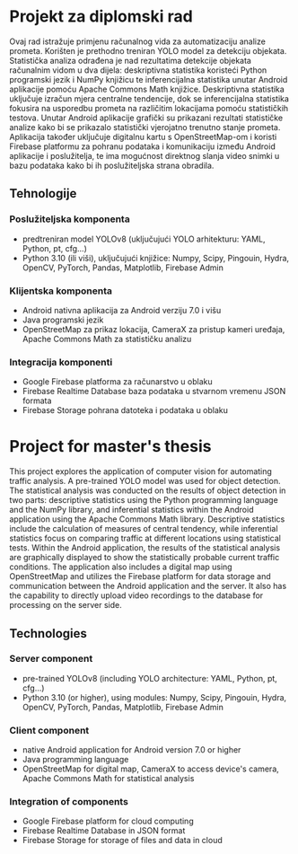 # Projekt za diplomski rad

Ovaj rad istražuje primjenu računalnog vida za automatizaciju analize prometa. Korišten je prethodno treniran YOLO model za detekciju objekata. Statistička analiza odrađena je nad rezultatima detekcije objekata računalnim vidom u dva dijela: deskriptivna statistika koristeći Python programski jezik i NumPy knjižicu te inferencijalna statistika unutar Android aplikacije pomoću Apache Commons Math knjižice. Deskriptivna statistika uključuje izračun mjera centralne tendencije, dok se inferencijalna statistika fokusira na usporedbu prometa na različitim lokacijama pomoću statističkih testova. Unutar Android aplikacije grafički su prikazani rezultati statističke analize kako bi se prikazalo statistički vjerojatno trenutno stanje prometa. Aplikacija također uključuje digitalnu kartu s OpenStreetMap-om i koristi Firebase platformu za pohranu podataka i komunikaciju između Android aplikacije i poslužitelja, te ima mogućnost direktnog slanja video snimki u bazu podataka kako bi ih poslužiteljska strana obradila.

## Tehnologije
### Poslužiteljska komponenta
- predtreniran model YOLOv8 (uključujući YOLO arhitekturu: YAML, Python, pt, cfg...)
- Python 3.10 (ili viši), uključujući knjižice: Numpy, Scipy, Pingouin, Hydra, OpenCV, PyTorch, Pandas, Matplotlib, Firebase Admin
### Klijentska komponenta
- Android nativna aplikacija za Android verziju 7.0 i višu
- Java programski jezik
- OpenStreetMap za prikaz lokacija, CameraX za pristup kameri uređaja, Apache Commons Math za statističku analizu
### Integracija komponenti
- Google Firebase platforma za računarstvo u oblaku
- Firebase Realtime Database baza podataka u stvarnom vremenu JSON formata
- Firebase Storage pohrana datoteka i podataka u oblaku

# Project for master's thesis

This project explores the application of computer vision for automating traffic analysis. A pre-trained YOLO model was used for object detection. The statistical analysis was conducted on the results of object detection in two parts: descriptive statistics using the Python programming language and the NumPy library, and inferential statistics within the Android application using the Apache Commons Math library. Descriptive statistics include the calculation of measures of central tendency, while inferential statistics focus on comparing traffic at different locations using statistical tests. Within the Android application, the results of the statistical analysis are graphically displayed to show the statistically probable current traffic conditions. The application also includes a digital map using OpenStreetMap and utilizes the Firebase platform for data storage and communication between the Android application and the server. It also has the capability to directly upload video recordings to the database for processing on the server side.

## Technologies
### Server component
- pre-trained YOLOv8 (including YOLO architecture: YAML, Python, pt, cfg...)
- Python 3.10 (or higher), using modules: Numpy, Scipy, Pingouin, Hydra, OpenCV, PyTorch, Pandas, Matplotlib, Firebase Admin
### Client component
- native Android application for Android version 7.0 or higher
- Java programming language
- OpenStreetMap for digital map, CameraX to access device's camera, Apache Commons Math for statistical analysis
### Integration of components
- Google Firebase platform for cloud computing
- Firebase Realtime Database in JSON format
- Firebase Storage for storage of files and data in cloud
